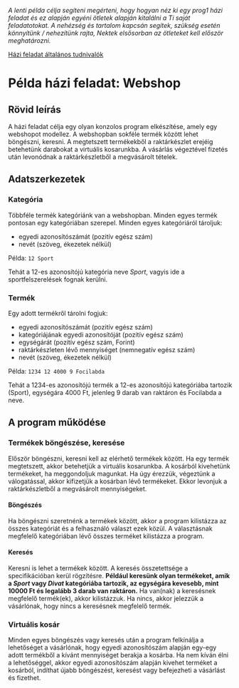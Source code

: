 *A lenti példa célja segíteni megérteni, hogy hogyan néz ki egy prog1 házi feladat és ez alapján egyéni ötletek alapján kitalálni a Ti saját feladatotokat. A nehézség és tartalom kapcsán segítek, szükség esetén könnyítünk / nehezítünk rajta, Nektek elsősorban az ötleteket kell először meghatározni.*

[Házi feladat általános tudnivalók](https://moodle.hit.bme.hu/mod/page/view.php?id=8082)

# Példa házi feladat: Webshop
## Rövid leírás
A házi feladat célja egy olyan konzolos program elkészítése, amely egy webshopot modellez. A webshopban sokféle termék között lehet böngészni, keresni. A megtetszett termékekből a raktárkészlet erejéig betehetünk darabokat a virtuális kosarunkba. A vásárlás végeztével fizetés után levonódnak a raktárkészletből a megvásárolt tételek.
## Adatszerkezetek
### Kategória
Többféle termék kategóriánk van a webshopban. Minden egyes termék pontosan egy kategóriában szerepel. Minden egyes kategóriáról tároljuk:
- egyedi azonosítószámát (pozitív egész szám)
- nevét (szöveg, ékezetek nélkül)

Példa: ```12 Sport```

Tehát a 12-es azonosítójú kategória neve *Sport*, vagyis ide a sportfelszerelések fognak kerülni.

### Termék
Egy adott termékről tárolni fogjuk:
- egyedi azonosítószámát (pozitív egész szám)
- kategóriájának egyedi azonosítóját (pozitív egész szám)
- egységárát (pozitív egész szám, Forint)
- raktárkészleten lévő mennyiséget (nemnegatív egész szám)
- nevét (szöveg, ékezetek nélkül)

Példa: ```1234 12 4000 9 Focilabda```

Tehát a 1234-es azonosítójú termék a 12-es azonosítójú kategóriába tartozik (Sport), egységára 4000 Ft, jelenleg 9 darab van raktáron és Focilabda a neve.

## A program működése
### Termékek böngészése, keresése
Először böngészni, keresni kell az elérhető termékek között. Ha egy termék megtetszett, akkor betehetjük a virtuális kosarunkba. A kosárból kivehetünk termékeket, ha meggondoljuk magunkat. Ha úgy érezzük, végeztünk a válogatással, akkor kifizetjük a kosárban lévő termékeket. Ekkor levonjuk a raktárkészletből a megvásárolt mennyiségeket.
#### Böngészés
Ha böngészni szeretnénk a termékek között, akkor a program kilistázza az összes kategóriát és a felhasználó választ ezek közül. A választásnak megfelelő kategóriában lévő összes terméket kilistázza a program.
#### Keresés
Keresni is lehet a termékek között. A keresés összetettsége a specifikációban kerül rögzítésre. **Például keresünk olyan termékeket, amik a *Sport* vagy *Divat* kategóriába tartozik, az egységára kevesebb, mint 10000 Ft és legalább 3 darab van raktáron.** Ha van(nak) a keresésnek megfelelő termék(ek), akkor kilistázzuk. Ha nincs, akkor jelezzük a vásárlónak, hogy nincs a keresésnek megfelelő termék.
### Virtuális kosár
Minden egyes böngészés vagy keresés után a program felkínálja a lehetőséget a vásárlónak, hogy egyedi azonosítószám alapján egy-egy adott termékből a kívánt mennyiséget berakja a kosárba. Ha nem kíván élni a lehetőséggel, akkor egyedi azonosítószám alapján kivehet terméket a kosárból, indíthat újabb böngészést, keresést vagy befejezheti a vásárlást és fizethet.